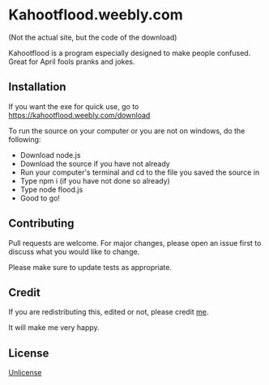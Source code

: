 # Kahootflood.weebly.com
(Not the actual site, but the code of the download)

Kahootflood is a program especially designed to make people confused.
Great for April fools pranks and jokes.

## Installation
If you want the exe for quick use, go to https://kahootflood.weebly.com/download

To run the source on your computer or you are not on windows, do the following:
- Download node.js
- Download the source if you have not already
- Run your computer's terminal and cd to the file you saved the source in
- Type npm i (if you have not done so already)
- Type node flood.js
- Good to go!

## Contributing
Pull requests are welcome. For major changes, please open an issue first to discuss what you would like to change.

Please make sure to update tests as appropriate.

## Credit
If you are redistributing this, edited or not, please credit [me](https://www.youtube.com/c/StephenNobleIsAPerson).

It will make me very happy.

## License
[Unlicense](https://unlicense.org)
